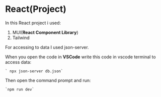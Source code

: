 # React(Project)

In this React project i used:
1. MUI(**React Component Library**)
2. Tailwind

For accessing to data I used json-server.

When you open the code in **VSCode** write this code in vscode terminal to access data:

 	` npx json-server db.json`

Then open the command prompt and run:

 	`npm run dev`


